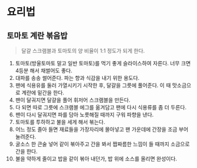 # 요리법

## 토마토 계란 볶음밥

> 달걀 스크램블과 토마토의 양 비율이 1:1 정도가 되게 한다.

1. 토마토(방울토마토 말고 일반 토마토)를 먹기 좋게 슬라이스하여 자른다. 너무 크면 4등분 해서 채썰어도 좋다.
2. 대파를 송송 썰어준다. 파는 향과 식감을 내기 위한 용도다.
3. 팬에 식용유를 둘러 가열시키기 시작한 후, 달걀을 그릇에 풀어준다. 이 때 맛소금으로 계란에 밑간을 한다.
4. 팬이 달궈지면 달걀을 풀어 휘저어 스크램블을 만든다.
5. 다 되면 따로 그릇에 스크램블 에그를 옮겨담고 팬에 다시 식용류를 좀 더 두른다.
6. 팬이 다시 달궈지면 파를 담아 노릇해질 때까지 구워 파향을 낸다.
7. 토마토를 투하하고 불을 세게 해서 볶는다.
8. 어느 정도 졸아 들면 재료들을 가장자리에 몰아넣고 팬 가운데에 간장을 조금 부어 눌려준다.
9. 굴소스 한 큰술 넣어 같이 볶아주고 간을 봐서 짭짜름한 느낌이 들 때까지 소금으로 간을 한다.
10. 불을 약하게 줄이고 밥을 같이 볶아 내던가, 밥 위에 소스를 올리면 완성이다. 

